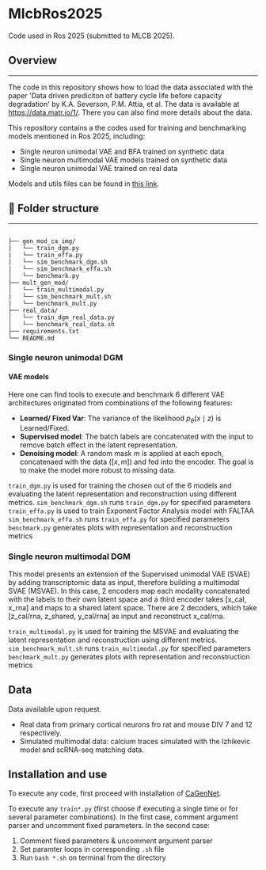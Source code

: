 # MlcbRos2025
Code used in Ros 2025 (submitted to MLCB 2025).

## Overview
---
The code in this repository shows how to load the data associated with the paper 'Data driven prediciton of battery cycle life before capacity degradation' by K.A. Severson, P.M. Attia, et al. The data is available at https://data.matr.io/1/. There you can also find more details about the data.

This repository contains a the codes used for training and benchmarking models mentioned in Ros 2025, including:

- Single neuron unimodal VAE and BFA trained on synthetic data
- Single neuron multimodal VAE models trained on synthetic data
- Single neuron unimodal VAE trained on real data

Models and utils files can be found in [this link](https://github.com/AbanteLab/CaGenNet).

## 📂 Folder structure
---
<pre><code>
├── gen_mod_ca_img/
|   └── train_dgm.py
|   └── train_effa.py
|   └── sim_benchmark_dgm.sh
|   └── sim_benchmark_effa.sh
│   └── benchmark.py
├── mult_gen_mod/
│   └── train_multimodal.py
|   └── sim_benchmark_mult.sh
|   └── benchmark_mult.py
├── real_data/
│   └── train_dgm_real_data.py
│   └── benchmark_real_data.sh
├── requirements.txt
└── README.md
</code></pre>

### Single neuron unimodal DGM

#### VAE models
Here one can find tools to execute and benchmark 6 different VAE architectures originated from combinations of the following features:
- **Learned/ Fixed Var**: The variance of the likelihood $p_\theta(x\mid z)$ is Learned/Fixed.
- **Supervised model**: The batch labels are concatenated with the input to remove batch effect in the latent representation.
- **Denoising model**: A random mask $m$ is applied at each epoch, concatenaed with the data ($[x,m]$) and fed into the encoder. The goal is to make the model more robust to missing data.

`train_dgm.py` is used for training the chosen out of the 6 models and evaluating the latent representation and reconstruction using different metrics.
`sim_benchmark_dgm.sh` runs `train_dgm.py` for specified parameters
`train_effa.py` is used to train Exponent Factor Analysis model with FALTAA
`sim_benchmark_effa.sh` runs `train_effa.py` for specified parameters
`benchmark.py` generates plots with representation and reconstruction metrics

### Single neuron multimodal DGM
This model presents an extension of the Supervised unimodal VAE (SVAE) by adding transcriptomic data as input, therefore building a multimodal SVAE (MSVAE). In this case, 2 encoders map each modality concatenated with the labels to their own latent space and a third encoder takes [x_cal, x_rna] and maps to a shared latent space. There are 2 decoders, which take [z_cal/rna, z_shared, y_cal/rna] as input and reconstruct x_cal/rna.

`train_multimodal.py` is used for training the MSVAE and evaluating the latent representation and reconstruction using different metrics.
`sim_benchmark_mult.sh` runs `train_multimodal.py` for specified parameters
`benchmark_mult.py` generates plots with representation and reconstruction metrics


## Data

Data available upon request.
- Real data from primary cortical neurons fro rat and mouse DIV 7 and 12 respectively.
- Simulated multimodal data: calcium traces simulated with the Izhikevic model and scRNA-seq matching data.

## Installation and use
To execute any code, first proceed with installation of [CaGenNet](https://github.com/AbanteLab/CaGenNet).

To execute any `train*.py` (first choose if executing a single time or for several parameter combinations). In the first case, comment argument parser and uncomment fixed parameters. In the second case:
1. Comment fixed parameters & uncomment argument parser
2. Set paramter loops in corresponding `.sh` file
3. Run `bash *.sh` on terminal from the directory

